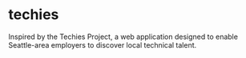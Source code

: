 # techies
Inspired by the Techies Project, a web application designed to enable Seattle-area employers to discover local technical talent.

